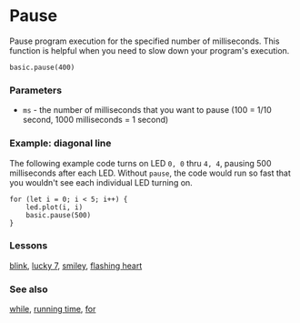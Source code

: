 # Pause

Pause program execution for the specified number of milliseconds. This function is helpful when you need to slow down your program's execution.

```sig
basic.pause(400)
```

### Parameters

* ``ms`` - the number of milliseconds that you want to pause (100 = 1/10 second, 1000 milliseconds = 1 second)

### Example: diagonal line

The following example code turns on LED `0, 0` thru `4, 4`, pausing 500 milliseconds after each LED. Without `pause`, the code would run so fast that you wouldn't see each individual LED turning on.

```blocks
for (let i = 0; i < 5; i++) {
    led.plot(i, i)
    basic.pause(500)
}
```

### Lessons

[blink](/lessons/blink), [lucky 7](/lessons/lucky-7), [smiley](/lessons/smiley), [flashing heart](/lessons/flashing-heart)

### See also

[while](/js/while), [running time](/reference/input/running-time), [for](/reference/loops/for)

